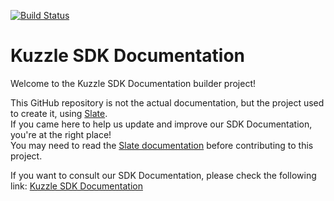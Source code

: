 [![Build Status](https://travis-ci.org/kuzzleio/sdk-documentation.svg?branch=master)](https://travis-ci.org/kuzzleio/sdk-documentation)

# Kuzzle SDK Documentation

Welcome to the Kuzzle SDK Documentation builder project!

This GitHub repository is not the actual documentation, but the project used to create it, using [Slate](http://github.com/tripit/slate).  
If you came here to help us update and improve our SDK Documentation, you're at the right place!  
You may need to read the [Slate documentation](./README.slate.md) before contributing to this project.

If you want to consult our SDK Documentation, please check the following link: [Kuzzle SDK Documentation](http://kuzzle.io/sdk-documentation)
